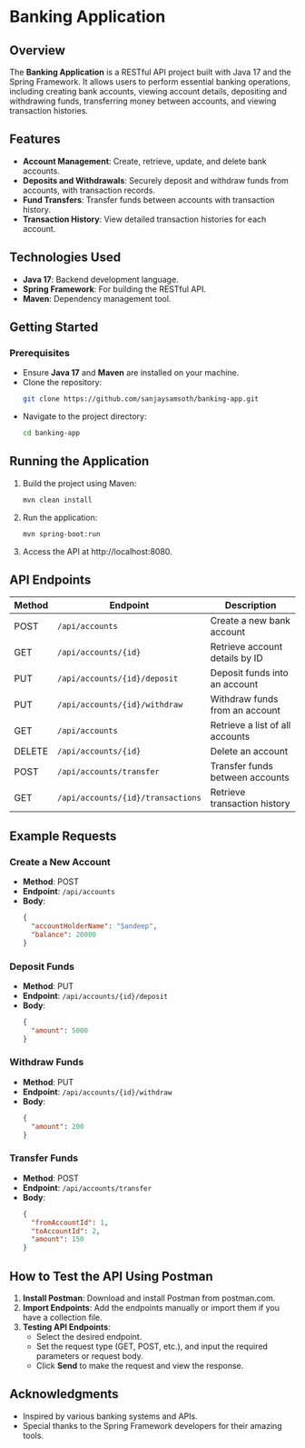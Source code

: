 # Banking Application

## Overview
The **Banking Application** is a RESTful API project built with Java 17 and the Spring Framework. It allows users to perform essential banking operations, including creating bank accounts, viewing account details, depositing and withdrawing funds, transferring money between accounts, and viewing transaction histories.

## Features
- **Account Management**: Create, retrieve, update, and delete bank accounts.
- **Deposits and Withdrawals**: Securely deposit and withdraw funds from accounts, with transaction records.
- **Fund Transfers**: Transfer funds between accounts with transaction history.
- **Transaction History**: View detailed transaction histories for each account.

## Technologies Used
- **Java 17**: Backend development language.
- **Spring Framework**: For building the RESTful API.
- **Maven**: Dependency management tool.

## Getting Started

### Prerequisites
- Ensure **Java 17** and **Maven** are installed on your machine.
- Clone the repository:
  ```bash
  git clone https://github.com/sanjaysamsoth/banking-app.git
- Navigate to the project directory:
  ```bash
  cd banking-app
## Running the Application
1. Build the project using Maven:
   ```bash
   mvn clean install
2. Run the application:
   ```bash
   mvn spring-boot:run
3. Access the API at http://localhost:8080.
## API Endpoints

| Method | Endpoint                           | Description                           |
|--------|------------------------------------|---------------------------------------|
| POST   | `/api/accounts`                    | Create a new bank account             |
| GET    | `/api/accounts/{id}`               | Retrieve account details by ID        |
| PUT    | `/api/accounts/{id}/deposit`       | Deposit funds into an account         |
| PUT    | `/api/accounts/{id}/withdraw`      | Withdraw funds from an account        |
| GET    | `/api/accounts`                    | Retrieve a list of all accounts       |
| DELETE | `/api/accounts/{id}`               | Delete an account                     |
| POST   | `/api/accounts/transfer`           | Transfer funds between accounts       |
| GET    | `/api/accounts/{id}/transactions`  | Retrieve transaction history          |
## Example Requests

### Create a New Account
- **Method**: POST
- **Endpoint**: `/api/accounts`
- **Body**:
    ```json
    {
      "accountHolderName": "Sandeep",
      "balance": 20000
    }
    ```

### Deposit Funds
- **Method**: PUT
- **Endpoint**: `/api/accounts/{id}/deposit`
- **Body**:
    ```json
    {
      "amount": 5000
    }
    ```

### Withdraw Funds
- **Method**: PUT
- **Endpoint**: `/api/accounts/{id}/withdraw`
- **Body**:
    ```json
    {
      "amount": 200
    }
    ```

### Transfer Funds
- **Method**: POST
- **Endpoint**: `/api/accounts/transfer`
- **Body**:
    ```json
    {
      "fromAccountId": 1,
      "toAccountId": 2,
      "amount": 150
    }
    ```
## How to Test the API Using Postman
1. **Install Postman**: Download and install Postman from postman.com.
2. **Import Endpoints**: Add the endpoints manually or import them if you have a collection file.
3. **Testing API Endpoints**:
   - Select the desired endpoint.
   - Set the request type (GET, POST, etc.), and input the required parameters or request body.
   - Click **Send** to make the request and view the response.
## Acknowledgments
- Inspired by various banking systems and APIs.
- Special thanks to the Spring Framework developers for their amazing tools.



       
  



   
  

